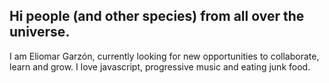 ## Hi people (and other species) from all over the universe.

I am Eliomar Garzón, currently looking for new opportunities to collaborate, learn and grow.
I love javascript, progressive music and eating junk food.

<!---
eliowar28/eliowar28 is a ✨ special ✨ repository because its `README.md` (this file) appears on your GitHub profile.
You can click the Preview link to take a look at your changes.
--->
